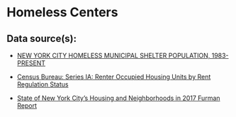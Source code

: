 # Homeless Centers

## Data source(s): 

* [NEW YORK CITY HOMELESS MUNICIPAL SHELTER POPULATION, 1983-PRESENT](https://www.coalitionforthehomeless.org/wp-content/uploads/2019/04/NYCHomelessShelterPopulation-Worksheet1983-Present_Feb2019.pdf)

* [Census Bureau: Series IA: Renter Occupied Housing Units by Rent Regulation Status](https://www.census.gov/data/tables/time-series/demo/nychvs/series-1a.html)

* [State of New York City’s Housing and Neighborhoods in 2017 Furman Report](http://furmancenter.org/files/sotc/SOC_2017_Full_2018-08-01.pdf) 

